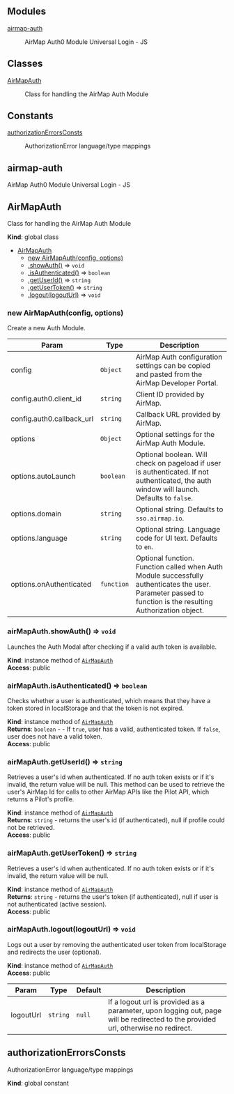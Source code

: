 ## Modules

<dl>
<dt><a href="#module_airmap-auth">airmap-auth</a></dt>
<dd><p>AirMap Auth0 Module Universal Login - JS</p>
</dd>
</dl>

## Classes

<dl>
<dt><a href="#AirMapAuth">AirMapAuth</a></dt>
<dd><p>Class for handling the AirMap Auth Module</p>
</dd>
</dl>

## Constants

<dl>
<dt><a href="#authorizationErrorsConsts">authorizationErrorsConsts</a></dt>
<dd><p>AuthorizationError language/type mappings</p>
</dd>
</dl>

<a name="module_airmap-auth"></a>

## airmap-auth
AirMap Auth0 Module Universal Login - JS

<a name="AirMapAuth"></a>

## AirMapAuth
Class for handling the AirMap Auth Module

**Kind**: global class  

* [AirMapAuth](#AirMapAuth)
    * [new AirMapAuth(config, options)](#new_AirMapAuth_new)
    * [.showAuth()](#AirMapAuth+showAuth) ⇒ <code>void</code>
    * [.isAuthenticated()](#AirMapAuth+isAuthenticated) ⇒ <code>boolean</code>
    * [.getUserId()](#AirMapAuth+getUserId) ⇒ <code>string</code>
    * [.getUserToken()](#AirMapAuth+getUserToken) ⇒ <code>string</code>
    * [.logout(logoutUrl)](#AirMapAuth+logout) ⇒ <code>void</code>

<a name="new_AirMapAuth_new"></a>

### new AirMapAuth(config, options)
Create a new Auth Module.


| Param | Type | Description |
| --- | --- | --- |
| config | <code>Object</code> | AirMap Auth configuration settings can be copied and pasted from the AirMap Developer Portal. |
| config.auth0.client_id | <code>string</code> | Client ID provided by AirMap. |
| config.auth0.callback_url | <code>string</code> | Callback URL provided by AirMap. |
| options | <code>Object</code> | Optional settings for the AirMap Auth Module. |
| options.autoLaunch | <code>boolean</code> | Optional boolean. Will check on pageload if user is authenticated. If not authenticated, the auth window will launch. Defaults to `false`. |
| options.domain | <code>string</code> | Optional string. Defaults to `sso.airmap.io`. |
| options.language | <code>string</code> | Optional string. Language code for UI text. Defaults to `en`. |
| options.onAuthenticated | <code>function</code> | Optional function. Function called when Auth Module successfully authenticates the user. Parameter passed to function is the resulting Authorization object. |

<a name="AirMapAuth+showAuth"></a>

### airMapAuth.showAuth() ⇒ <code>void</code>
Launches the Auth Modal after checking if a valid auth token is available.

**Kind**: instance method of [<code>AirMapAuth</code>](#AirMapAuth)  
**Access**: public  
<a name="AirMapAuth+isAuthenticated"></a>

### airMapAuth.isAuthenticated() ⇒ <code>boolean</code>
Checks whether a user is authenticated, which means that they have a token stored in localStorage and that the token is not expired.

**Kind**: instance method of [<code>AirMapAuth</code>](#AirMapAuth)  
**Returns**: <code>boolean</code> - - If `true`, user has a valid, authenticated token. If `false`, user does not have a valid token.  
**Access**: public  
<a name="AirMapAuth+getUserId"></a>

### airMapAuth.getUserId() ⇒ <code>string</code>
Retrieves a user's id when authenticated. If no auth token exists or if it's invalid, the return value will be null.
 This method can be used to retrieve the user's AirMap Id for calls to other AirMap APIs like the Pilot API, which returns a Pilot's profile.

**Kind**: instance method of [<code>AirMapAuth</code>](#AirMapAuth)  
**Returns**: <code>string</code> - returns the user's id (if authenticated), null if profile could not be retrieved.  
**Access**: public  
<a name="AirMapAuth+getUserToken"></a>

### airMapAuth.getUserToken() ⇒ <code>string</code>
Retrieves a user's id when authenticated. If no auth token exists or if it's invalid, the return value will be null.

**Kind**: instance method of [<code>AirMapAuth</code>](#AirMapAuth)  
**Returns**: <code>string</code> - returns the user's token (if authenticated), null if user is not authenticated (active session).  
**Access**: public  
<a name="AirMapAuth+logout"></a>

### airMapAuth.logout(logoutUrl) ⇒ <code>void</code>
Logs out a user by removing the authenticated user token from localStorage and redirects the user (optional).

**Kind**: instance method of [<code>AirMapAuth</code>](#AirMapAuth)  
**Access**: public  

| Param | Type | Default | Description |
| --- | --- | --- | --- |
| logoutUrl | <code>string</code> | <code>null</code> | If a logout url is provided as a parameter, upon logging out, page will be redirected to the provided url, otherwise no redirect. |

<a name="authorizationErrorsConsts"></a>

## authorizationErrorsConsts
AuthorizationError language/type mappings

**Kind**: global constant  
